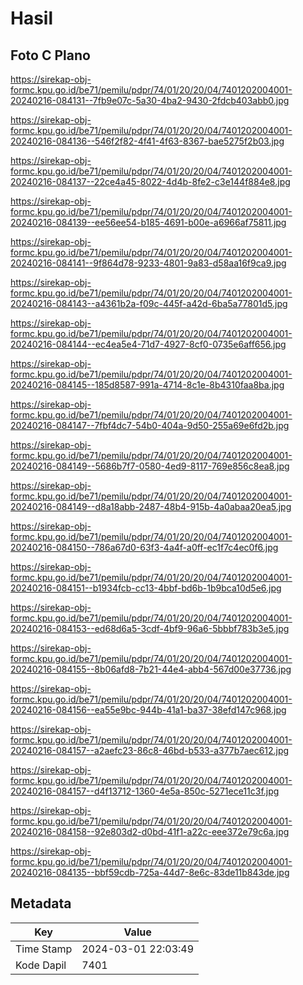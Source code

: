 # Hasil

## Foto C Plano

https://sirekap-obj-formc.kpu.go.id/be71/pemilu/pdpr/74/01/20/20/04/7401202004001-20240216-084131--7fb9e07c-5a30-4ba2-9430-2fdcb403abb0.jpg

https://sirekap-obj-formc.kpu.go.id/be71/pemilu/pdpr/74/01/20/20/04/7401202004001-20240216-084136--546f2f82-4f41-4f63-8367-bae5275f2b03.jpg

https://sirekap-obj-formc.kpu.go.id/be71/pemilu/pdpr/74/01/20/20/04/7401202004001-20240216-084137--22ce4a45-8022-4d4b-8fe2-c3e144f884e8.jpg

https://sirekap-obj-formc.kpu.go.id/be71/pemilu/pdpr/74/01/20/20/04/7401202004001-20240216-084139--ee56ee54-b185-4691-b00e-a6966af75811.jpg

https://sirekap-obj-formc.kpu.go.id/be71/pemilu/pdpr/74/01/20/20/04/7401202004001-20240216-084141--9f864d78-9233-4801-9a83-d58aa16f9ca9.jpg

https://sirekap-obj-formc.kpu.go.id/be71/pemilu/pdpr/74/01/20/20/04/7401202004001-20240216-084143--a4361b2a-f09c-445f-a42d-6ba5a77801d5.jpg

https://sirekap-obj-formc.kpu.go.id/be71/pemilu/pdpr/74/01/20/20/04/7401202004001-20240216-084144--ec4ea5e4-71d7-4927-8cf0-0735e6aff656.jpg

https://sirekap-obj-formc.kpu.go.id/be71/pemilu/pdpr/74/01/20/20/04/7401202004001-20240216-084145--185d8587-991a-4714-8c1e-8b4310faa8ba.jpg

https://sirekap-obj-formc.kpu.go.id/be71/pemilu/pdpr/74/01/20/20/04/7401202004001-20240216-084147--7fbf4dc7-54b0-404a-9d50-255a69e6fd2b.jpg

https://sirekap-obj-formc.kpu.go.id/be71/pemilu/pdpr/74/01/20/20/04/7401202004001-20240216-084149--5686b7f7-0580-4ed9-8117-769e856c8ea8.jpg

https://sirekap-obj-formc.kpu.go.id/be71/pemilu/pdpr/74/01/20/20/04/7401202004001-20240216-084149--d8a18abb-2487-48b4-915b-4a0abaa20ea5.jpg

https://sirekap-obj-formc.kpu.go.id/be71/pemilu/pdpr/74/01/20/20/04/7401202004001-20240216-084150--786a67d0-63f3-4a4f-a0ff-ec1f7c4ec0f6.jpg

https://sirekap-obj-formc.kpu.go.id/be71/pemilu/pdpr/74/01/20/20/04/7401202004001-20240216-084151--b1934fcb-cc13-4bbf-bd6b-1b9bca10d5e6.jpg

https://sirekap-obj-formc.kpu.go.id/be71/pemilu/pdpr/74/01/20/20/04/7401202004001-20240216-084153--ed68d6a5-3cdf-4bf9-96a6-5bbbf783b3e5.jpg

https://sirekap-obj-formc.kpu.go.id/be71/pemilu/pdpr/74/01/20/20/04/7401202004001-20240216-084155--8b06afd8-7b21-44e4-abb4-567d00e37736.jpg

https://sirekap-obj-formc.kpu.go.id/be71/pemilu/pdpr/74/01/20/20/04/7401202004001-20240216-084156--ea55e9bc-944b-41a1-ba37-38efd147c968.jpg

https://sirekap-obj-formc.kpu.go.id/be71/pemilu/pdpr/74/01/20/20/04/7401202004001-20240216-084157--a2aefc23-86c8-46bd-b533-a377b7aec612.jpg

https://sirekap-obj-formc.kpu.go.id/be71/pemilu/pdpr/74/01/20/20/04/7401202004001-20240216-084157--d4f13712-1360-4e5a-850c-5271ece11c3f.jpg

https://sirekap-obj-formc.kpu.go.id/be71/pemilu/pdpr/74/01/20/20/04/7401202004001-20240216-084158--92e803d2-d0bd-41f1-a22c-eee372e79c6a.jpg

https://sirekap-obj-formc.kpu.go.id/be71/pemilu/pdpr/74/01/20/20/04/7401202004001-20240216-084135--bbf59cdb-725a-44d7-8e6c-83de11b843de.jpg


## Metadata

| Key        | Value               |
| ---------- | ------------------- |
| Time Stamp | 2024-03-01 22:03:49 |
| Kode Dapil | 7401                |



